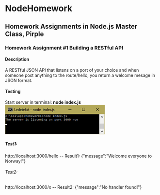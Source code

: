 # NodeHomework
## Homework Assignments in Node.js Master Class, Pirple
### Homework Assignment #1  Building a RESTful API
#### Description 
A RESTful JSON API that listens on a port of your choice and when someone post anything to the route/hello, you return a welcome mesage in JSON format. 
#### Testing
 Start server in terminal: **node index.js**  ![-- Result](nodejs.png)
   ##### Test1: 
   http://localhost:3000/hello    -- Result1: {"message":"Welcome everyone to Norway!"}
   ###### Test2: 
   http://localhost:3000/x        -- Result2: {"message":"No handler found!"}        
 
